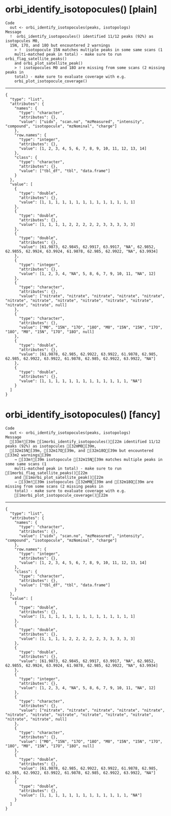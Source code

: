 # orbi_identify_isotopocules() [plain]

    Code
      out <- orbi_identify_isotopocules(peaks, isotopologs)
    Message
      !  orbi_identify_isotopocules() identified 11/12 peaks (92%) as isotopcules M0,
      15N, 17O, and 18O but encountered 2 warnings
        > !  isotopocule 15N matches multiple peaks in some same scans (1
        multi-matched peak in total) - make sure to run orbi_flag_satellite_peaks()
        and orbi_plot_satellite_peak()
        > ! isotopocules M0 and 18O are missing from some scans (2 missing peaks in
        total) - make sure to evaluate coverage with e.g.
        orbi_plot_isotopocule_coverage()

---

    {
      "type": "list",
      "attributes": {
        "names": {
          "type": "character",
          "attributes": {},
          "value": ["uidx", "scan.no", "mzMeasured", "intensity", "compound", "isotopocule", "mzNominal", "charge"]
        },
        "row.names": {
          "type": "integer",
          "attributes": {},
          "value": [1, 2, 3, 4, 5, 6, 7, 8, 9, 10, 11, 12, 13, 14]
        },
        "class": {
          "type": "character",
          "attributes": {},
          "value": ["tbl_df", "tbl", "data.frame"]
        }
      },
      "value": [
        {
          "type": "double",
          "attributes": {},
          "value": [1, 1, 1, 1, 1, 1, 1, 1, 1, 1, 1, 1, 1, 1]
        },
        {
          "type": "double",
          "attributes": {},
          "value": [1, 1, 1, 1, 2, 2, 2, 2, 2, 3, 3, 3, 3, 3]
        },
        {
          "type": "double",
          "attributes": {},
          "value": [61.9873, 62.9845, 62.9917, 63.9917, "NA", 62.9852, 62.9855, 62.9924, 63.9924, 61.9878, 62.985, 62.9922, "NA", 63.9934]
        },
        {
          "type": "integer",
          "attributes": {},
          "value": [1, 2, 3, 4, "NA", 5, 8, 6, 7, 9, 10, 11, "NA", 12]
        },
        {
          "type": "character",
          "attributes": {},
          "value": ["nitrate", "nitrate", "nitrate", "nitrate", "nitrate", "nitrate", "nitrate", "nitrate", "nitrate", "nitrate", "nitrate", "nitrate", "nitrate", null]
        },
        {
          "type": "character",
          "attributes": {},
          "value": ["M0", "15N", "17O", "18O", "M0", "15N", "15N", "17O", "18O", "M0", "15N", "17O", "18O", null]
        },
        {
          "type": "double",
          "attributes": {},
          "value": [61.9878, 62.985, 62.9922, 63.9922, 61.9878, 62.985, 62.985, 62.9922, 63.9922, 61.9878, 62.985, 62.9922, 63.9922, "NA"]
        },
        {
          "type": "double",
          "attributes": {},
          "value": [1, 1, 1, 1, 1, 1, 1, 1, 1, 1, 1, 1, 1, "NA"]
        }
      ]
    }

# orbi_identify_isotopocules() [fancy]

    Code
      out <- orbi_identify_isotopocules(peaks, isotopologs)
    Message
      [33m![39m [1morbi_identify_isotopocules()[22m identified 11/12 peaks (92%) as isotopcules [32mM0[39m,
      [32m15N[39m, [32m17O[39m, and [32m18O[39m but encountered [33m2 warnings[39m
        → [33m![39m isotopocule [32m15N[39m matches multiple peaks in some same scans (1
        multi-matched peak in total) - make sure to run [1morbi_flag_satellite_peaks()[22m
        and [1morbi_plot_satellite_peak()[22m
        → [33m![39m isotopocules [32mM0[39m and [32m18O[39m are missing from some scans (2 missing peaks in
        total) - make sure to evaluate coverage with e.g.
        [1morbi_plot_isotopocule_coverage()[22m

---

    {
      "type": "list",
      "attributes": {
        "names": {
          "type": "character",
          "attributes": {},
          "value": ["uidx", "scan.no", "mzMeasured", "intensity", "compound", "isotopocule", "mzNominal", "charge"]
        },
        "row.names": {
          "type": "integer",
          "attributes": {},
          "value": [1, 2, 3, 4, 5, 6, 7, 8, 9, 10, 11, 12, 13, 14]
        },
        "class": {
          "type": "character",
          "attributes": {},
          "value": ["tbl_df", "tbl", "data.frame"]
        }
      },
      "value": [
        {
          "type": "double",
          "attributes": {},
          "value": [1, 1, 1, 1, 1, 1, 1, 1, 1, 1, 1, 1, 1, 1]
        },
        {
          "type": "double",
          "attributes": {},
          "value": [1, 1, 1, 1, 2, 2, 2, 2, 2, 3, 3, 3, 3, 3]
        },
        {
          "type": "double",
          "attributes": {},
          "value": [61.9873, 62.9845, 62.9917, 63.9917, "NA", 62.9852, 62.9855, 62.9924, 63.9924, 61.9878, 62.985, 62.9922, "NA", 63.9934]
        },
        {
          "type": "integer",
          "attributes": {},
          "value": [1, 2, 3, 4, "NA", 5, 8, 6, 7, 9, 10, 11, "NA", 12]
        },
        {
          "type": "character",
          "attributes": {},
          "value": ["nitrate", "nitrate", "nitrate", "nitrate", "nitrate", "nitrate", "nitrate", "nitrate", "nitrate", "nitrate", "nitrate", "nitrate", "nitrate", null]
        },
        {
          "type": "character",
          "attributes": {},
          "value": ["M0", "15N", "17O", "18O", "M0", "15N", "15N", "17O", "18O", "M0", "15N", "17O", "18O", null]
        },
        {
          "type": "double",
          "attributes": {},
          "value": [61.9878, 62.985, 62.9922, 63.9922, 61.9878, 62.985, 62.985, 62.9922, 63.9922, 61.9878, 62.985, 62.9922, 63.9922, "NA"]
        },
        {
          "type": "double",
          "attributes": {},
          "value": [1, 1, 1, 1, 1, 1, 1, 1, 1, 1, 1, 1, 1, "NA"]
        }
      ]
    }

